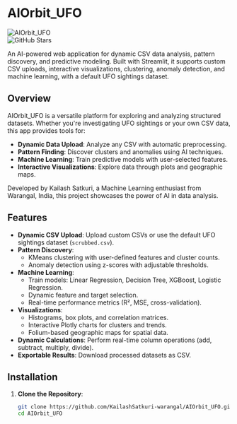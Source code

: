 # AIOrbit_UFO

![AIOrbit_UFO](https://img.shields.io/badge/Streamlit-App-blue)  
![GitHub Stars](https://img.shields.io/github/stars/KailashSatkuri-warangal/AIOrbit_UFO?style=social)  

An AI-powered web application for dynamic CSV data analysis, pattern discovery, and predictive modeling. Built with Streamlit, it supports custom CSV uploads, interactive visualizations, clustering, anomaly detection, and machine learning, with a default UFO sightings dataset.

## Overview
AIOrbit_UFO is a versatile platform for exploring and analyzing structured datasets. Whether you're investigating UFO sightings or your own CSV data, this app provides tools for:
- **Dynamic Data Upload**: Analyze any CSV with automatic preprocessing.
- **Pattern Finding**: Discover clusters and anomalies using AI techniques.
- **Machine Learning**: Train predictive models with user-selected features.
- **Interactive Visualizations**: Explore data through plots and geographic maps.

Developed by Kailash Satkuri, a Machine Learning enthusiast from Warangal, India, this project showcases the power of AI in data analysis.

## Features
- **Dynamic CSV Upload**: Upload custom CSVs or use the default UFO sightings dataset (`scrubbed.csv`).
- **Pattern Discovery**:
  - KMeans clustering with user-defined features and cluster counts.
  - Anomaly detection using z-scores with adjustable thresholds.
- **Machine Learning**:
  - Train models: Linear Regression, Decision Tree, XGBoost, Logistic Regression.
  - Dynamic feature and target selection.
  - Real-time performance metrics (R², MSE, cross-validation).
- **Visualizations**:
  - Histograms, box plots, and correlation matrices.
  - Interactive Plotly charts for clusters and trends.
  - Folium-based geographic maps for spatial data.
- **Dynamic Calculations**: Perform real-time column operations (add, subtract, multiply, divide).
- **Exportable Results**: Download processed datasets as CSV.

## Installation
1. **Clone the Repository**:
   ```bash
   git clone https://github.com/KailashSatkuri-warangal/AIOrbit_UFO.git
   cd AIOrbit_UFO